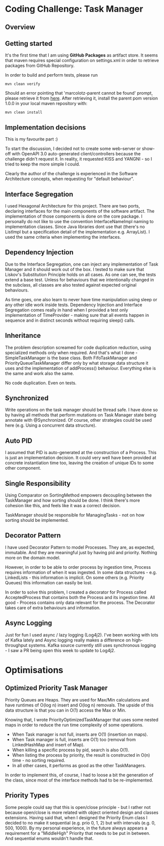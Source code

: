 # Coding Challenge: Task Manager

## Overview

## Getting started
It's the first time that I am using <b>GitHub Packages</b> as artifact store.
It seems that maven requires special configuration on settings.xml in order to retrieve packages from GitHub Repository.

In order to build and perform tests, please run

```shell
mvn clean verify
```

Should an error pointing that 'marcolotz-parent cannot be found' prompt, please retrieve it from [here](https://github.com/marcolotz/parent).
After retrieving it,  install the parent pom version 1.0.0 in your local maven repository with:

```shell
mvn clean install
```

## Implementation decisions

This is my favourite part :)

To start the discussion, I decided not to create some web-server or show-off with OpenAPI 3.0 auto-generated client/controllers because the challenge didn't request it.
In reality, it requested KISS and YANGNI - so I tried to keep the more simple I could.

Clearly the author of the challenge is experienced in the Software Architecture concepts, when requesting for "default behaviour".

## Interface Segregation
I used Hexagonal Architecture for this project.
There are two ports, declaring interfaces for the main components of the software artifact.
The implementation of those components is done on the core package.
I personally do not like to use the convention InterfaceNameImpl naming to implementation classes.
Since Java libraries dont use that (there's no ListImpl but a specification detail of the implementation e.g. ArrayList).
I used the same criteria when implementing the interfaces.

## Dependency Injection
Due to the Interface Segregation, one can inject any implementation of Task Manager and it should work out of the box.
I tested to make sure that Liskov's Substitution Principle holds on all cases.
As one can see, the tests extend a base test.
Unless for behaviours that we intentionally changed in the subclass, all classes are also tested against expected original behaviours.

As time goes, one also learn to never have time manipulation using sleep or any other idle work inside tests.
Dependency Injection and Interface Segregation comes really in hand when I provided a test only implementation of TimeProvider - making sure that all events happen in sequence and in distinct seconds without requiring sleep() calls.

## Inheritance
The problem description screamed for code duplication reduction, using specialized methods only when required.
And that's what I done - SimpleTaskManager is the base class.
Both FifoTaskManager and PriorityQueueTaskManager differ only by what storage data structure it uses and the implementation of addProcess() behaviour.
Everything else is the same and work also the same.

No code duplication.
Even on tests.

## Synchronized

Write operations on the task manager should be thread safe.
I have done so by having all methods that perform mutations on Task Manager state being annotate with @Synchronized.
Of course, other strategies could be used here (e.g. Using a concurrent data structure).

## Auto PID
I assumed that PID is auto-generated at the construction of a Process.
This is just an implementation decision.
It could very well have been provided at concrete instantiation time too, leaving the creation of unique IDs to some other component.

## Single Responsibility
Using Comparator on SortingMethod empowers decoupling between the TaskManager and how sorting should be done.
I think there's more cohesion like this, and feels like it was a correct decision.

TaskManager should be responsible for ManagingTasks - not on how sorting should be implemented.

## Decorator Pattern
I have used Decorator Pattern to model Processes.
They are, as expected, immutable. And they are meaningful just by having pid and priority.
Nothing more on the domain model.

However, in order to be able to order process by ingestion time, Process requires information of when it was ingested.
In some data structures - e.g. LinkedLists - this information is implicit.
On some others (e.g. Priority Queues) this information can easily be lost.

In order to solve this problem, I created a decorator for Process called AcceptedProcess that contains both the Process and its ingestion time.
All good - Process contains only data relevant for the process. The Decorator takes care of extra behaviours and information.

## Async Logging
Just for fun I used async / lazy logging (Log4j2).
I've been working with lots of Kafka lately and Async logging really makes a difference on high-throughput systems.
Kafka source currently still uses synchronous logging - I saw a PR being open this week to update to Log4j2.

# Optimisations

## Optimized Priority Task Manager
Priority Queues are Heaps.
They are used for Max/Min calculations and have runtimes of O(log n) insert and O(log n) removals.
The upside of this data structure is that you can in O(1) access the Max or Min.

Knowing that, I wrote PriorityOptimizedTaskManager that uses some nested maps in order to reduce the run time complexity of some operations.

- When Task manager is not full, inserts are O(1) (insertion on maps).
- When Task manager is full, inserts are O(1) too (removal from LinkedHashMap and insert of Map).
- When killing a specific process by pid, search is also O(1).
- When listing the process by priority, the result is constructed in O(n) time - no sorting required.
- In all other cases, it performs as good as the other TaskManagers.

In order to implement this, of course, I had to loose a bit the generation of the class, since most of the interface methods had to be re-implemented.

## Priority Types
Some people could say that this is open/close principle - but I rather not because open/close is more related with object oriented design and classes extensions.
Having said that, when I designed the Priority Enum class I decided to no make it sequential (e.g. prio 0, 1, 2) but with intervals (e.g. 0, 500, 1000).
By my personal experience, in the future always appears a requirement for a "MiddleHigh" Priority that needs to be put in between.
And sequential enums wouldn't handle that.